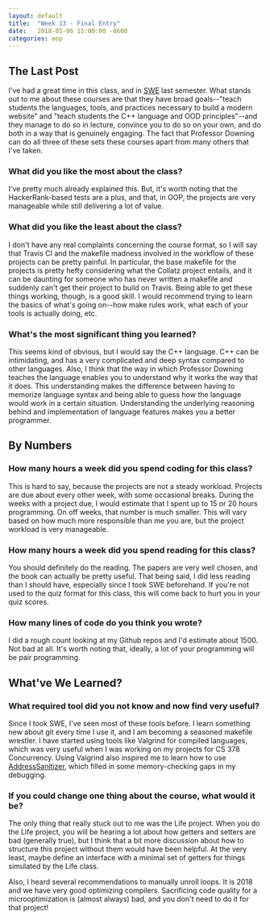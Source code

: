 ```yaml
---
layout: default
title:  "Week 13 - Final Entry"
date:   2018-05-06 15:00:00 -0600
categories: oop
---
```

## The Last Post
I've had a great time in this class, and in [SWE][swe] last semester. What stands out to me about these courses are that they have broad goals--"teach students the languages, tools, and practices necessary to build a modern website" and "teach students the C++ language and OOD principles"--and they manage to do so in lecture, convince you to do so on your own, and do both in a way that is genuinely engaging. The fact that Professor Downing can do all three of these sets these courses apart from many others that I've taken.

### What did you like the most about the class?
I've pretty much already explained this. But, it's worth noting that the HackerRank-based tests are a plus, and that, in OOP, the projects are very manageable while still delivering a lot of value.

### What did you like the least about the class?
I don't have any real complaints concerning the course format, so I will say that Travis CI and the makefile madness involved in the workflow of these projects can be pretty painful. In particular, the base makefile for the projects is pretty hefty considering what the Collatz project entails, and it can be daunting for someone who has never written a makefile and suddenly can't get their project to build on Travis. Being able to get these things working, though, is a good skill. I would recommend trying to learn the basics of what's going on--how make rules work, what each of your tools is actually doing, etc.

### What's the most significant thing you learned?
This seems kind of obvious, but I would say the C++ language. C++ can be intimidating, and has a very complicated and deep syntax compared to other languages. Also, I think that the way in which Professor Downing teaches the language enables you to understand why it works the way that it does. This understanding makes the difference between having to memorize language syntax and being able to guess how the language would work in a certain situation. Understanding the underlying reasoning behind and implementation of language features makes you a better programmer.

## By Numbers
### How many hours a week did you spend coding for this class?
This is hard to say, because the projects are not a steady workload. Projects are due about every other week, with some occasional breaks. During the weeks with a project due, I would estimate that I spent up to 15 or 20 hours programming. On off weeks, that number is much smaller. This will vary based on how much more responsible than me you are, but the project workload is very manageable.

### How many hours a week did you spend reading for this class?
You should definitely do the reading. The papers are very well chosen, and the book can actually be pretty useful. That being said, I did less reading than I should have, especially since I took SWE beforehand. If you're not used to the quiz format for this class, this will come back to hurt you in your quiz scores.

### How many lines of code do you think you wrote?
I did a rough count looking at my Github repos and I'd estimate about 1500. Not bad at all. It's worth noting that, ideally, a lot of your programming will be pair programming.

## What've We Learned?
### What required tool did you not know and now find very useful?
Since I took SWE, I've seen most of these tools before. I learn something new about git every time I use it, and I am becoming a seasoned makefile wrestler. I have started using tools like Valgrind for compiled languages, which was very useful when I was working on my projects for CS 378 Concurrency. Using Valgrind also inspired me to learn how to use [AddressSanitizer][asan], which filled in some memory-checking gaps in my debugging.

### If you could change one thing about the course, what would it be?
The only thing that really stuck out to me was the Life project. When you do the Life project, you will be hearing a lot about how getters and setters are bad (generally true), but I think that a bit more discussion about how to structure this project without them would have been helpful. At the very least, maybe define an interface with a minimal set of getters for things simulated by the Life class. 

Also, I heard several recommendations to manually unroll loops. It is 2018 and we have very good optimizing compilers. Sacrificing code quality for a microoptimization is (almost always) bad, and you don't need to do it for that project!

[swe]: https://loganzartman.github.io/sweblog17/
[asan]: https://loganzartman.github.io/oopblog18/oop/2018/04/02/week10.html
